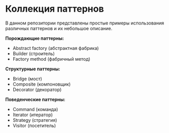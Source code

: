 # Коллекция паттернов

В данном репозитории представлены простые примеры использования различных паттернов и их небольшое описание.

**Порождающие паттерны:**
* Abstract factory (абстрактная фабрика)
* Builder (строитель)
* Factory method (фабричный метод)

**Структурные паттерны:**
* Bridge (мост)
* Composite (компоновщик)
* Decorator (декоратор)

**Поведенческие паттерны:**
* Command (команда)
* Iterator (итератор)
* Strategy (стратегия)
* Visitor (посетитель)
